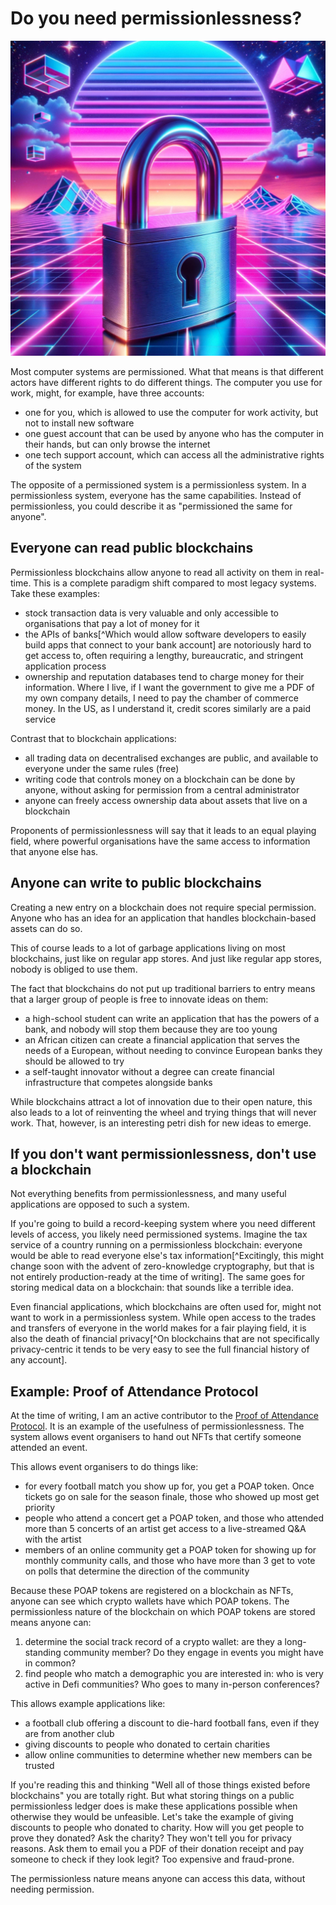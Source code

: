 # Do you need permissionlessness?

<img src="./assets/illustrations/open-padlock.png" alt="An open padlock" class="img-50-right">

Most computer systems are permissioned. What that means is that different actors have different rights to do different things. The computer you use for work, might, for example, have three accounts:

- one for you, which is allowed to use the computer for work activity, but not to install new software
- one guest account that can be used by anyone who has the computer in their hands, but can only browse the internet
- one tech support account, which can access all the administrative rights of the system

The opposite of a permissioned system is a permissionless system. In a permissionless system, everyone has the same capabilities. Instead of permissionless, you could describe it as "permissioned the same for anyone".

## Everyone can read public blockchains

Permissionless blockchains allow anyone to read all activity on them in real-time. This is a complete paradigm shift compared to most legacy systems. Take these examples:

- stock transaction data is very valuable and only accessible to organisations that pay a lot of money for it
- the APIs of banks[^Which would allow software developers to easily build apps that connect to your bank account] are notoriously hard to get access to, often requiring a lengthy, bureaucratic, and stringent application process
- ownership and reputation databases tend to charge money for their information. Where I live, if I want the government to give me a PDF of my own company details, I need to pay the chamber of commerce money. In the US, as I understand it, credit scores similarly are a paid service

Contrast that to blockchain applications:

- all trading data on decentralised exchanges are public, and available to everyone under the same rules (free)
- writing code that controls money on a blockchain can be done by anyone, without asking for permission from a central administrator
- anyone can freely access ownership data about assets that live on a blockchain

Proponents of permissionlessness will say that it leads to an equal playing field, where powerful organisations have the same access to information that anyone else has.

## Anyone can write to public blockchains

Creating a new entry on a blockchain does not require special permission. Anyone who has an idea for an application that handles blockchain-based assets can do so.

This of course leads to a lot of garbage applications living on most blockchains, just like on regular app stores. And just like regular app stores, nobody is obliged to use them.

The fact that blockchains do not put up traditional barriers to entry means that a larger group of people is free to innovate ideas on them:

- a high-school student can write an application that has the powers of a bank, and nobody will stop them because they are too young
- an African citizen can create a financial application that serves the needs of a European, without needing to convince European banks they should be allowed to try
- a self-taught innovator without a degree can create financial infrastructure that competes alongside banks

While blockchains attract a lot of innovation due to their open nature, this also leads to a lot of reinventing the wheel and trying things that will never work. That, however, is an interesting petri dish for new ideas to emerge.

## If you don't want permissionlessness, don't use a blockchain

Not everything benefits from permissionlessness, and many useful applications are opposed to such a system.

If you're going to build a record-keeping system where you need different levels of access, you likely need permissioned systems. Imagine the tax service of a country running on a permissionless blockchain: everyone would be able to read everyone else's tax information[^Excitingly, this might change soon with the advent of zero-knowledge cryptography, but that is not entirely production-ready at the time of writing]. The same goes for storing medical data on a blockchain: that sounds like a terrible idea.

Even financial applications, which blockchains are often used for, might not want to work in a permissionless system. While open access to the trades and transfers of everyone in the world makes for a fair playing field, it is also the death of financial privacy[^On blockchains that are not specifically privacy-centric it tends to be very easy to see the full financial history of any account].

## Example: Proof of Attendance Protocol

At the time of writing, I am an active contributor to the [Proof of Attendance Protocol](https://poap.xyz). It is an example of the usefulness of permissionlessness. The system allows event organisers to hand out NFTs that certify someone attended an event.

This allows event organisers to do things like:

- for every football match you show up for, you get a POAP token. Once tickets go on sale for the season finale, those who showed up most get priority
- people who attend a concert get a POAP token, and those who attended more than 5 concerts of an artist get access to a live-streamed Q&A with the artist
- members of an online community get a POAP token for showing up for monthly community calls, and those who have more than 3 get to vote on polls that determine the direction of the community

Because these POAP tokens are registered on a blockchain as NFTs, anyone can see which crypto wallets have which POAP tokens. The permissionless nature of the blockchain on which POAP tokens are stored means anyone can:

1. determine the social track record of a crypto wallet: are they a long-standing community member? Do they engage in events you might have in common?
2. find people who match a demographic you are interested in: who is very active in Defi communities? Who goes to many in-person conferences?

This allows example applications like:

- a football club offering a discount to die-hard football fans, even if they are from another club
- giving discounts to people who donated to certain charities
- allow online communities to determine whether new members can be trusted

If you're reading this and thinking "Well all of those things existed before blockchains" you are totally right. But what storing things on a public permissionless ledger does is make these applications possible when otherwise they would be unfeasible. Let's take the example of giving discounts to people who donated to charity. How will you get people to prove they donated? Ask the charity? They won't tell you for privacy reasons. Ask them to email you a PDF of their donation receipt and pay someone to check if they look legit? Too expensive and fraud-prone.

The permissionless nature means anyone can access this data, without needing permission.